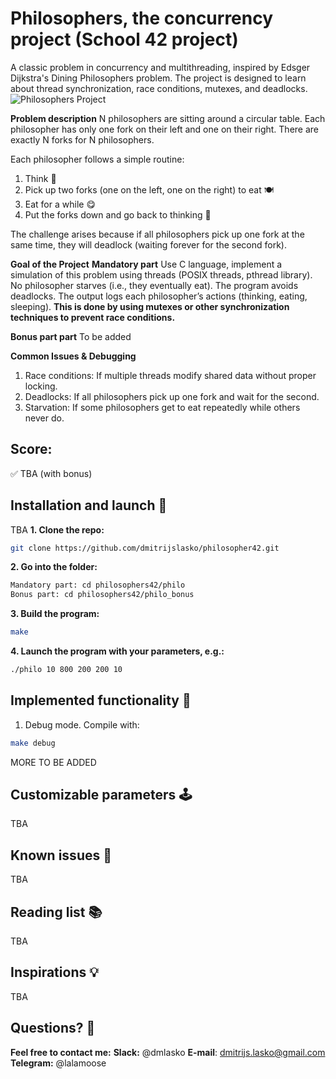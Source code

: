 # Philosophers, the concurrency project (School 42 project)
A classic problem in concurrency and multithreading, inspired by Edsger Dijkstra's Dining Philosophers problem.
The project is designed to learn about thread synchronization, race conditions, mutexes, and deadlocks.
![Philosophers Project](https://raw.githubusercontent.com/dmitrijslasko/42-assets/main/philosophers.jpg)

**Problem description**
N philosophers are sitting around a circular table.
Each philosopher has only one fork on their left and one on their right.
There are exactly N forks for N philosophers.

Each philosopher follows a simple routine:
1. Think 🤔
1. Pick up two forks (one on the left, one on the right) to eat 🍽️
1. Eat for a while 😋
1. Put the forks down and go back to thinking 🔄

The challenge arises because if all philosophers pick up one fork at the same time, they will deadlock (waiting forever for the second fork).

**Goal of the Project**
**Mandatory part**
Use C language, implement a simulation of this problem using threads (POSIX threads, pthread library).
No philosopher starves (i.e., they eventually eat).
The program avoids deadlocks.
The output logs each philosopher’s actions (thinking, eating, sleeping).
**This is done by using mutexes or other synchronization techniques to prevent race conditions.**

**Bonus part part**
To be added

**Common Issues & Debugging**
1. Race conditions: If multiple threads modify shared data without proper locking.
1. Deadlocks: If all philosophers pick up one fork and wait for the second.
1. Starvation: If some philosophers get to eat repeatedly while others never do.

## Score:
✅ TBA (with bonus)

<!--![42.fdf map](./_img/fdf-header-image-min.png)-->

## Installation and launch 🚀
TBA
**1. Clone the repo:**
```bash
git clone https://github.com/dmitrijslasko/philosopher42.git
```
**2. Go into the folder:**
```bash
Mandatory part: cd philosophers42/philo
Bonus part:	cd philosophers42/philo_bonus
```
**3. Build the program:**
```bash
make
```
**4. Launch the program with your parameters, e.g.:**
```bash
./philo 10 800 200 200 10
```

## Implemented functionality 🤖
1. Debug mode. Compile with:
```bash
make debug
```
MORE TO BE ADDED
<!--![fdf-demo](https://github.com/dmitrijslasko/42-assets/blob/d9ae0a69c1fc9aea10fa920e7ee1ba405123e805/fdf/dmlasko-fdf-demo-v2.gif?raw=true)
1. Welcome screen (not allowed by the project's subject, but using it via a workaround in the Makefile)
1. Mouse / keyboard rotation and zoom
1. Map height & color information parser
1. Height scaling
1. Relative height color output (with easily customizable color schemes)
1. Control panel overlay
1. Control panel language switch (English, German)
1. 2 projections: Isometric / parallel
1. Rotation angle information panel
1. Special visual admin mode
1. Show / hide nodes (not shown in the GIF above)-->

## Customizable parameters 🕹️
TBA
<!--* Zoom: Scroll or [+] / [-]
* Move: Hold left mouse button or Arrows
* Flatten / raise height: [\[] / [\]]
* Rotate: Hold right mouse button & Move
* X-Axis - [Q] / [W]
* Y-Axis - [A] / [S]
* Z-Axis - [Z] / [W]
* Switch projections: ISO: [I], Parallel: [P]
* Show / hide nodes: [N]
* Reset view: [R]
* Map colors: [1][2][3]
* Secret admin mode: [/]-->

## Known issues 🚨
TBA
<!--1. macOS not working out of the box (the project was written on Linux Ubuntu)
1. Lack of z-buffer – resulting in line overlay problems (best seen on big maps like ./maps/t1.fdf)
1. Due to the limitation of the MLX library, the control panel text is output to the window, not the image.
This sometimes results in blinking (because of the constant rerendering).
However, it perfectly shows why we should use the image pre-render for the main part of the program.
It's best to reimplement this functionality with using an XPM image-->

## Reading list 📚
TBA
<!--1. Getting started with the minilibx
https://aurelienbrabant.fr/blog/getting-started-with-the-minilibx-->

## Inspirations 💡
TBA
<!--1. Awesome project with implemented spherical projection
https://github.com/ailopez-o/42Barcelona-FdF
2. A simple project that works on MacOS (was a great starting point for me, helping to implement mouse rotations)
https://github.com/VBrazhnik/FdF
3. This article mentions using an XPM image for the control panel
https://medium.com/@amehri_tarik/fdf-42-a-detailed-walkthrough-7184cca317fc-->

## Questions? 🤔
**Feel free to contact me:**
**Slack:** @dmlasko
**E-mail**: dmitrijs.lasko@gmail.com
**Telegram:** @lalamoose

